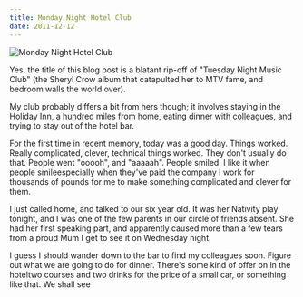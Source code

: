 ```yaml
---
title: Monday Night Hotel Club
date: 2011-12-12
---
```


![Monday Night Hotel Club](https://source.unsplash.com/s9CC2SKySJM/1600x900)

Yes, the title of this blog post is a blatant rip-off of "Tuesday Night Music Club" (the Sheryl Crow album that catapulted her to MTV fame, and bedroom walls the world over).

My club probably differs a bit from hers though; it involves staying in the Holiday Inn, a hundred miles from home, eating dinner with colleagues, and trying to stay out of the hotel bar.

For the first time in recent memory, today was a good day. Things worked. Really complicated, clever, technical things worked. They don't usually do that. People went "ooooh", and "aaaaah". People smiled. I like it when people smileespecially when they've paid the company I work for thousands of pounds for me to make something complicated and clever for them.

I just called home, and talked to our six year old. It was her Nativity play tonight, and I was one of the few parents in our circle of friends absent. She had her first speaking part, and apparently caused more than a few tears from a proud Mum I get to see it on Wednesday night.

I guess I should wander down to the bar to find my colleagues soon. Figure out what we are going to do for dinner. There's some kind of offer on in the hoteltwo courses and two drinks for the price of a small car, or something like that. We shall see